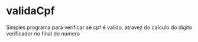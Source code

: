 # validaCpf
Simples programa para verificar se cpf é valido, atravez do calculo do digito verificador no final do numero
